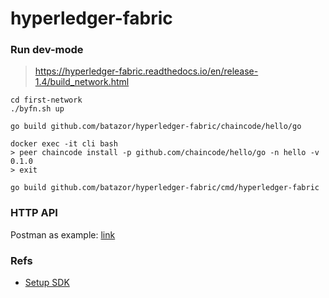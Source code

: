 # hyperledger-fabric

### Run dev-mode

> https://hyperledger-fabric.readthedocs.io/en/release-1.4/build_network.html

```
cd first-network
./byfn.sh up

go build github.com/batazor/hyperledger-fabric/chaincode/hello/go

docker exec -it cli bash
> peer chaincode install -p github.com/chaincode/hello/go -n hello -v 0.1.0
> exit

go build github.com/batazor/hyperledger-fabric/cmd/hyperledger-fabric
```

### HTTP API

Postman as example: [link](./docs/hyperledger-fabric.postman_collection.json)

### Refs

- [Setup SDK](https://github.com/chainHero/heroes-service/blob/master/blockchain/setup.go)
